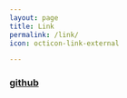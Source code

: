 ```yaml
---
layout: page
title: Link
permalink: /link/
icon: octicon-link-external

---
```


### [github](https://github.com/iam-j)